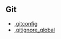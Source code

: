 ## Git

- [.gitconfig](https://gist.github.com/bsara/4a7069cc3319d1ec63d7cc4242921cc2)
- [.gitignore_global](https://gist.github.com/bsara/222298560def65c1a655)
